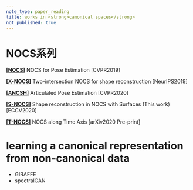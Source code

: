 ```yaml
---
note_type: paper_reading
title: works in <strong>canonical spaces</strong>
not_published: true
---
```


# NOCS系列

**[[NOCS]](https://geometry.stanford.edu/projects/NOCS_CVPR2019/)** NOCS for Pose Estimation [CVPR2019]

**[[X-NOCS]](https://geometry.stanford.edu/projects/xnocs/)** Two-intersection NOCS for shape reconstruction [NeurIPS2019]

**[[ANCSH]](https://articulated-pose.github.io/)** Articulated Pose Estimation [CVPR2020]

**[[S-NOCS]](https://geometry.stanford.edu/projects/pix2surf/)** Shape reconstruction in NOCS with Surfaces (This work) [ECCV2020]

**[[T-NOCS]](https://geometry.stanford.edu/projects/caspr/)** NOCS along Time Axis [arXiv2020 Pre-print]

# learning a canonical representation from non-canonical data

- GIRAFFE
- spectralGAN